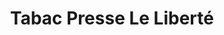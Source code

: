---
title: "Tabac Presse Le Liberté"
url: /castelnau-le-lez/tabac-presse-le-liberte/
shop: marchand de journaux
---